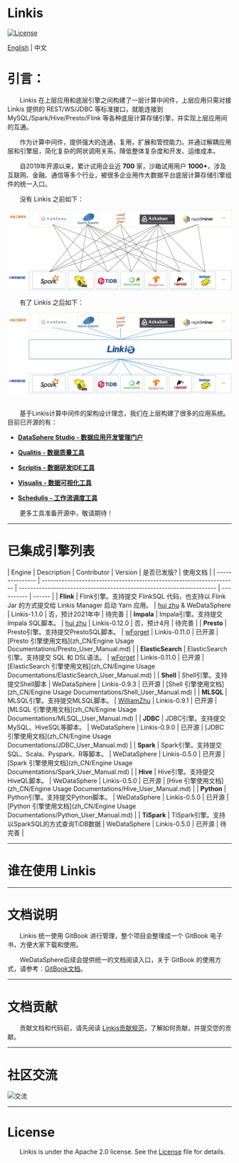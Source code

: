 Linkis
============

[![License](https://img.shields.io/badge/license-Apache%202-4EB1BA.svg)](https://www.apache.org/licenses/LICENSE-2.0.html)

[English](../README.md) | 中文

# 引言：

&nbsp; &nbsp; &nbsp; &nbsp;Linkis 在上层应用和底层引擎之间构建了一层计算中间件，上层应用只需对接 Linkis 提供的 REST/WS/JDBC 等标准接口，就能连接到 MySQL/Spark/Hive/Presto/Flink 等各种底层计算存储引擎，并实现上层应用间的互通。

&nbsp; &nbsp; &nbsp; &nbsp;作为计算中间件，提供强大的连通，复用，扩展和管控能力。并通过解耦应用层和引擎层，简化复杂的网状调用关系，降低整体复杂度和开发、运维成本。

&nbsp; &nbsp; &nbsp; &nbsp;自2019年开源以来，累计试用企业近 **700** 家，沙箱试用用户 **1000+**，涉及 互联网、金融、通信等多个行业，被很多企业用作大数据平台底层计算存储引擎组件的统一入口。

&nbsp; &nbsp; &nbsp; &nbsp;没有 Linkis 之前如下：

![原大数据生态图](Images/Architecture/linkis-intro-01.jpg)

&nbsp; &nbsp; &nbsp; &nbsp;有了 Linkis 之后如下：

![Linkis效果图](Images/Architecture/linkis-intro-02.jpg)
<br>
<br>

&nbsp; &nbsp; &nbsp; &nbsp;基于Linkis计算中间件的架构设计理念，我们在上层构建了很多的应用系统。目前已开源的有：

- [**DataSphere Studio - 数据应用开发管理门户**](https://github.com/WeBankFinTech/DataSphereStudio)

- [**Qualitis - 数据质量工具**](https://github.com/WeBankFinTech/Qualitis)

- [**Scriptis - 数据研发IDE工具**](https://github.com/WeBankFinTech/Scriptis)

- [**Visualis - 数据可视化工具**](https://github.com/WeBankFinTech/Visualis)

- [**Schedulis - 工作流调度工具**](https://github.com/WeBankFinTech/Schedulis)

&nbsp; &nbsp; &nbsp; &nbsp;更多工具准备开源中，敬请期待！

----

# 已集成引擎列表

| Engine     | Description                                                          | Contributor                                                           | Version    | 是否已发版? | 使用文档 |
| --------------- | -------------------------------------------------------------------- | --------------------------------------------------------------------- | ---------- | ------ |
| **Flink**  | Flink引擎。支持提交 FlinkSQL 代码，也支持以 Flink Jar 的方式提交给 Linkis Manager 启动 Yarn 应用。 | [hui zhu](https://github.com/liangqilang) & WeDataSphere | Linkis-1.1.0 | 否，预计2021年中 | 待完善 |
| **Impala**     | Impala引擎。支持提交Impala SQL脚本。 | [hui zhu](https://github.com/liangqilang) | Linkis-0.12.0 | 否，预计4月 | 待完善 |
| **Presto**  | Presto引擎。支持提交PrestoSQL脚本。 | [wForget](https://github.com/wForget)  | Linkis-0.11.0 | 已开源 | [Presto 引擎使用文档](zh_CN/Engine Usage Documentations/Presto_User_Manual.md) |
| **ElasticSearch** | ElasticSearch引擎。支持提交 SQL 和 DSL语法。  | [wForget](https://github.com/wForget)  | Linkis-0.11.0 | 已开源 | [ElasticSearch 引擎使用文档](zh_CN/Engine Usage Documentations/ElasticSearch_User_Manual.md) |
| **Shell**  | Shell引擎。支持提交Shell脚本 | WeDataSphere | Linkis-0.9.3 | 已开源 | [Shell 引擎使用文档](zh_CN/Engine Usage Documentations/Shell_User_Manual.md) |
| **MLSQL**   | MLSQL引擎。支持提交MLSQL脚本。 | [WilliamZhu](https://github.com/allwefantasy) | Linkis-0.9.1 | 已开源 | [MLSQL 引擎使用文档](zh_CN/Engine Usage Documentations/MLSQL_User_Manual.md) |
| **JDBC**   | JDBC引擎。支持提交 MySQL、HiveSQL等脚本。 | WeDataSphere | Linkis-0.9.0 | 已开源 | [JDBC 引擎使用文档](zh_CN/Engine Usage Documentations/JDBC_User_Manual.md) |
| **Spark**   | Spark引擎。支持提交 SQL、Scala、Pyspark、R等脚本。 | WeDataSphere | Linkis-0.5.0 | 已开源 | [Spark 引擎使用文档](zh_CN/Engine Usage Documentations/Spark_User_Manual.md) |
| **Hive**   | Hive引擎。支持提交HiveQL脚本。 | WeDataSphere | Linkis-0.5.0 | 已开源 | [Hive 引擎使用文档](zh_CN/Engine Usage Documentations/Hive_User_Manual.md) |
| **Python**   | Python引擎。支持提交Python脚本。 | WeDataSphere | Linkis-0.5.0 | 已开源 | [Python 引擎使用文档](zh_CN/Engine Usage Documentations/Python_User_Manual.md) |
| **TiSpark**   | TiSpark引擎。支持以SparkSQL的方式查询TiDB数据 | WeDataSphere | Linkis-0.5.0 | 已开源 | 待完善 |

 ----

# 谁在使用 Linkis


 ----

# 文档说明

&nbsp; &nbsp; &nbsp; &nbsp;Linkis 统一使用 GitBook 进行管理，整个项目会整理成一个 GitBook 电子书，方便大家下载和使用。

&nbsp; &nbsp; &nbsp; &nbsp;WeDataSphere后续会提供统一的文档阅读入口，关于 GitBook 的使用方式，请参考：[GitBook文档](http://caibaojian.com/gitbook/)。

 ----

# 文档贡献

&nbsp; &nbsp; &nbsp; &nbsp;贡献文档和代码前，请先阅读 [Linkis贡献规范](Development%20Documents/Contributing.md)，了解如何贡献，并提交您的贡献。

 ----

# 社区交流

![交流](https://github.com/WeBankFinTech/Linkis/blob/dev-1.0.0/docs/zh_CN/images/introduction/introduction05.png)

 ----

# License

&nbsp; &nbsp; &nbsp; &nbsp;Linkis is under the Apache 2.0 license. See the [License](https://github.com/WeBankFinTech/Linkis/LICENSE) file for details.